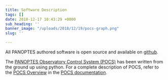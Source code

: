 ```yaml
---
title: Software Description
tags: []
date: 2018-12-17 10:43:29 +0000
sub_heading: ''
banner_image: "/uploads/2018/12/19/pocs-graph.png"
slug: ''

---
```

All PANOPTES authored software is open source and available on [github](https://github.com/panoptes/).

The [PANOPTES Observatory Control System (POCS)](https://github.com/panoptes/POCS "POCS Repository") has been written from the ground up using python. For a complete description of POCS, refer to the [POCS Overview](https://pocs.readthedocs.io/en/latest/pocs-overview.html "POCS Overview") in the [POCS documentation](https://pocs.readthedocs.io/en/latest/index.html "POCS Documentation").